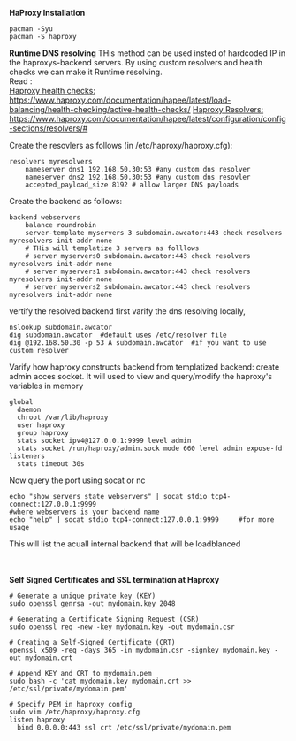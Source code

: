 **HaProxy Installation**
```
pacman -Syu
pacman -S haproxy
```

**Runtime DNS resolving**
THis method can be used insted of hardcoded IP in the haproxys-backend servers.
By using custom resolvers and health checks we can make it Runtime resolving.
<br>
Read :
<br>
[Haproxy health checks:]([url](https://www.haproxy.com/documentation/hapee/latest/load-balancing/health-checking/active-health-checks/)) https://www.haproxy.com/documentation/hapee/latest/load-balancing/health-checking/active-health-checks/
[Haproxy Resolvers:]([url](https://www.haproxy.com/documentation/hapee/latest/configuration/config-sections/resolvers/#)) https://www.haproxy.com/documentation/hapee/latest/configuration/config-sections/resolvers/#

Create the resovlers as follows (in /etc/haproxy/haproxy.cfg):
```
resolvers myresolvers
    nameserver dns1 192.168.50.30:53 #any custom dns resolver
    nameserver dns2 192.168.50.30:53 #any custom dns resovler
    accepted_payload_size 8192 # allow larger DNS payloads
```
Create the backend as follows:
```
backend webservers
    balance roundrobin
    server-template myservers 3 subdomain.awcator:443 check resolvers myresolvers init-addr none
    # THis will templatize 3 servers as folllows
    # server myservers0 subdomain.awcator:443 check resolvers myresolvers init-addr none
    # server myservers1 subdomain.awcator:443 check resolvers myresolvers init-addr none
    # server myservers2 subdomain.awcator:443 check resolvers myresolvers init-addr none
```

vertify the resolved backend
first varify the dns resolving locally,
```
nslookup subdomain.awcator
dig subdomain.awcator  #default uses /etc/resolver file
dig @192.168.50.30 -p 53 A subdomain.awcator  #if you want to use custom resolver
```
Varify how haproxy constructs backend from templatized backend:
create admin acces socket. It will used to view and query/modify the haproxy's variables in memory
```
global
  daemon
  chroot /var/lib/haproxy
  user haproxy
  group haproxy
  stats socket ipv4@127.0.0.1:9999 level admin
  stats socket /run/haproxy/admin.sock mode 660 level admin expose-fd listeners
  stats timeout 30s
```

Now query the port using socat or nc
```
echo "show servers state webservers" | socat stdio tcp4-connect:127.0.0.1:9999
#where webservers is your backend name
echo "help" | socat stdio tcp4-connect:127.0.0.1:9999     #for more usage
```
This will list the acuall internal backend that will be loadblanced   

<br><br>
**Self Signed Certificates and SSL termination at Haproxy**

```
# Generate a unique private key (KEY)
sudo openssl genrsa -out mydomain.key 2048

# Generating a Certificate Signing Request (CSR)
sudo openssl req -new -key mydomain.key -out mydomain.csr

# Creating a Self-Signed Certificate (CRT)
openssl x509 -req -days 365 -in mydomain.csr -signkey mydomain.key -out mydomain.crt

# Append KEY and CRT to mydomain.pem
sudo bash -c 'cat mydomain.key mydomain.crt >> /etc/ssl/private/mydomain.pem'

# Specify PEM in haproxy config
sudo vim /etc/haproxy/haproxy.cfg
listen haproxy
  bind 0.0.0.0:443 ssl crt /etc/ssl/private/mydomain.pem
```
